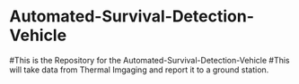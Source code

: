 # Automated-Survival-Detection-Vehicle
#This is the Repository for the Automated-Survival-Detection-Vehicle
#This will take data from Thermal Imgaging and report it to a ground station.